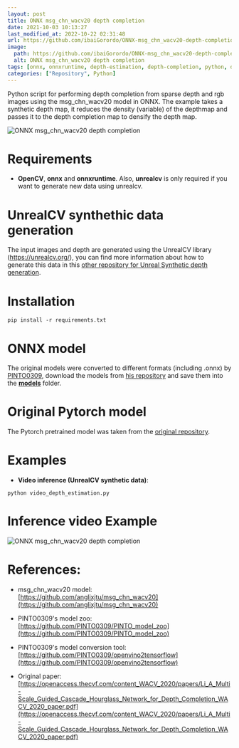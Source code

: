 ```yaml
---
layout: post
title: ONNX msg_chn_wacv20 depth completion
date: 2021-10-03 10:13:27 
last_modified_at: 2022-10-22 02:31:48 
url: https://github.com/ibaiGorordo/ONNX-msg_chn_wacv20-depth-completion
image:
  path: https://github.com/ibaiGorordo/ONNX-msg_chn_wacv20-depth-completion/raw/main/doc/img/out.png
  alt: ONNX msg_chn_wacv20 depth completion
tags: [onnx, onnxruntime, depth-estimation, depth-completion, python, depth]
categories: ["Repository", Python]
---
```

Python script for performing depth completion from sparse depth and rgb images using the msg_chn_wacv20 model in ONNX. The example takes a synthetic depth map, it reduces the density (variable) of the depthmap and passes it to the depth completion map to densify the depth map.

![ONNX msg_chn_wacv20 depth completion](https://github.com/ibaiGorordo/ONNX-msg_chn_wacv20-depth-completion/raw/main/doc/img/out.png)

# Requirements

 * **OpenCV**, **onnx** and **onnxruntime**. Also, **unrealcv** is only required if you want to generate new data using unrealcv.

# UnrealCV synthethic data generation
The input images and depth are generated using the UnrealCV library (https://unrealcv.org/), you can find more information about how to generate this data in this [other repository for Unreal Synthetic depth generation](https://github.com/ibaiGorordo/UnrealCV-stereo-depth-generation).

# Installation
```
pip install -r requirements.txt
```

# ONNX model
The original models were converted to different formats (including .onnx) by [PINTO0309](https://github.com/PINTO0309), download the models from [his repository](https://github.com/PINTO0309/PINTO_model_zoo/tree/main/160_msg_chn_wacv20) and save them into the **[models](https://github.com/ibaiGorordo/ONNX-msg_chn_wacv20-depth-completion/tree/main/models)** folder.

# Original Pytorch model
The Pytorch pretrained model was taken from the [original repository](https://github.com/anglixjtu/msg_chn_wacv20).

# Examples

  * **Video inference (UnrealCV synthetic data)**:

 ```
 python video_depth_estimation.py
 ```

# Inference video Example
![ONNX msg_chn_wacv20 depth completion](https://github.com/ibaiGorordo/ONNX-msg_chn_wacv20-depth-completion/raw/main/doc/img/msg_chn_wacv20-depth-completion.gif)

# References:
* msg_chn_wacv20 model: [https://github.com/anglixjtu/msg_chn_wacv20](https://github.com/anglixjtu/msg_chn_wacv20)
* PINTO0309's model zoo: [https://github.com/PINTO0309/PINTO_model_zoo](https://github.com/PINTO0309/PINTO_model_zoo)
* PINTO0309's model conversion tool: [https://github.com/PINTO0309/openvino2tensorflow](https://github.com/PINTO0309/openvino2tensorflow)

* Original paper:
[https://openaccess.thecvf.com/content_WACV_2020/papers/Li_A_Multi-Scale_Guided_Cascade_Hourglass_Network_for_Depth_Completion_WACV_2020_paper.pdf](https://openaccess.thecvf.com/content_WACV_2020/papers/Li_A_Multi-Scale_Guided_Cascade_Hourglass_Network_for_Depth_Completion_WACV_2020_paper.pdf)


